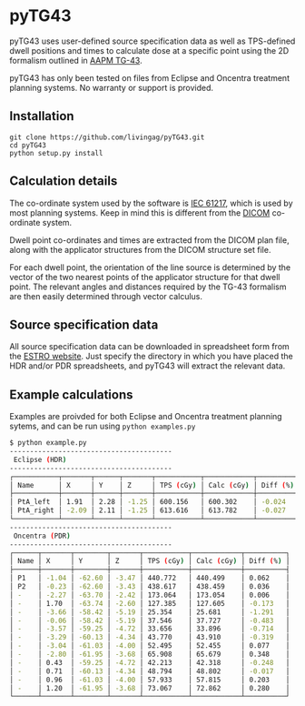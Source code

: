 # pyTG43

pyTG43 uses user-defined source specification data as well as TPS-defined dwell positions and times to calculate dose at a specific point using the 2D formalism outlined in [AAPM TG-43](http://dx.doi.org/10.1118/1.1646040).

pyTG43 has only been tested on files from Eclipse and Oncentra treatment planning systems. No warranty or support is provided.

## Installation

```
git clone https://github.com/livingag/pyTG43.git
cd pyTG43
python setup.py install
```

## Calculation details

The co-ordinate system used by the software is [IEC 61217](https://i.imgur.com/k926EqO.png), which is used by most planning systems. Keep in mind this is different from the [DICOM](http://dicom.nema.org/DICOM/2013/output/chtml/part17/figures/PS3.17_FFF.1.2-3.svg) co-ordinate system.

Dwell point co-ordinates and times are extracted from the DICOM plan file, along with the applicator structures from the DICOM structure set file.

For each dwell point, the orientation of the line source is determined by the vector of the two nearest points of the applicator structure for that dwell point. The relevant angles and distances required by the TG-43 formalism are then easily determined through vector calculus.

## Source specification data

All source specification data can be downloaded in spreadsheet form from the [ESTRO website](https://www.estro.org/about/governance-organisation/committees-activities/tg43). Just specify the directory in which you have placed the HDR and/or PDR spreadsheets, and pyTG43 will extract the relevant data.

## Example calculations

Examples are proivded for both Eclipse and Oncentra treatment planning sytems, and can be run using `python examples.py`

```bash
$ python example.py
----------------------------------------
 Eclipse (HDR)
----------------------------------------
┌───────────┬───────┬──────┬───────┬───────────┬────────────┬──────────┐
│ Name      │ X     │ Y    │ Z     │ TPS (cGy) │ Calc (cGy) │ Diff (%) │
├───────────┼───────┼──────┼───────┼───────────┼────────────┼──────────┤
│ PtA_left  │ 1.91  │ 2.28 │ -1.25 │ 600.156   │ 600.302    │ -0.024   │
│ PtA_right │ -2.09 │ 2.11 │ -1.25 │ 613.616   │ 613.782    │ -0.027   │
└───────────┴───────┴──────┴───────┴───────────┴────────────┴──────────┘
----------------------------------------
 Oncentra (PDR)
----------------------------------------
┌──────┬───────┬────────┬───────┬───────────┬────────────┬──────────┐
│ Name │ X     │ Y      │ Z     │ TPS (cGy) │ Calc (cGy) │ Diff (%) │
├──────┼───────┼────────┼───────┼───────────┼────────────┼──────────┤
│ P1   │ -1.04 │ -62.60 │ -3.47 │ 440.772   │ 440.499    │ 0.062    │
│ P2   │ -0.23 │ -62.60 │ -3.43 │ 438.617   │ 438.459    │ 0.036    │
│ -    │ -2.27 │ -63.70 │ -2.42 │ 173.064   │ 173.054    │ 0.006    │
│ -    │ 1.70  │ -63.74 │ -2.60 │ 127.385   │ 127.605    │ -0.173   │
│ -    │ -3.66 │ -58.42 │ -5.19 │ 25.354    │ 25.681     │ -1.291   │
│ -    │ -0.06 │ -58.42 │ -5.19 │ 37.546    │ 37.727     │ -0.483   │
│ -    │ -3.57 │ -59.25 │ -4.72 │ 33.656    │ 33.896     │ -0.714   │
│ -    │ -3.29 │ -60.13 │ -4.34 │ 43.770    │ 43.910     │ -0.319   │
│ -    │ -3.04 │ -61.03 │ -4.00 │ 52.495    │ 52.455     │ 0.077    │
│ -    │ -2.80 │ -61.95 │ -3.68 │ 65.908    │ 65.679     │ 0.348    │
│ -    │ 0.43  │ -59.25 │ -4.72 │ 42.213    │ 42.318     │ -0.248   │
│ -    │ 0.71  │ -60.13 │ -4.34 │ 48.794    │ 48.802     │ -0.017   │
│ -    │ 0.96  │ -61.03 │ -4.00 │ 57.933    │ 57.815     │ 0.203    │
│ -    │ 1.20  │ -61.95 │ -3.68 │ 73.067    │ 72.862     │ 0.280    │
└──────┴───────┴────────┴───────┴───────────┴────────────┴──────────┘
```
